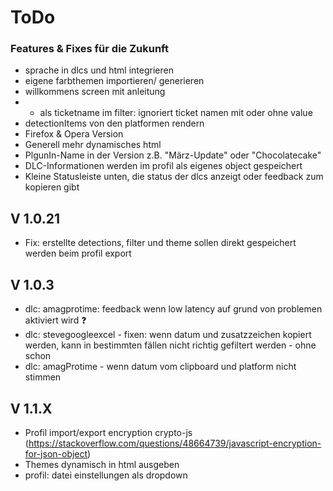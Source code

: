 # ToDo

### Features & Fixes für die Zukunft
 
- sprache in dlcs und html integrieren
- eigene farbthemen importieren/ generieren
- willkommens screen mit anleitung
- * als ticketname im filter: ignoriert ticket namen mit oder ohne value
- detectionItems von den platformen rendern
- Firefox & Opera Version
- Generell mehr dynamisches html
- PlgunIn-Name in der Version z.B. "März-Update" oder "Chocolatecake"
- DLC-Informationen werden im profil als eigenes object gespeichert
- Kleine Statusleiste unten, die status der dlcs anzeigt oder feedback zum kopieren gibt

## V 1.0.21
- Fix: erstellte detections, filter und theme sollen direkt gespeichert werden beim profil export

## V 1.0.3
- dlc: amagprotime: feedback wenn low latency auf grund von problemen aktiviert wird ❓
- dlc: stevegoogleexcel - fixen: wenn datum und zusatzzeichen kopiert werden, kann in bestimmten fällen nicht richtig gefiltert werden - ohne schon
- dlc: amagProtime - wenn datum vom clipboard und platform nicht stimmen

## V 1.1.X
- Profil import/export encryption
crypto-js (https://stackoverflow.com/questions/48664739/javascript-encryption-for-json-object)
- Themes dynamisch in html ausgeben
- profil: datei einstellungen als dropdown